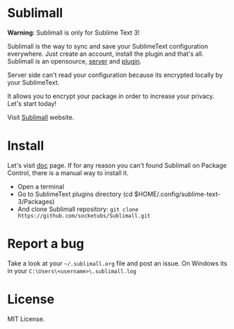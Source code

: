Sublimall
=========

**Warning**: Sublimall is only for Sublime Text 3!

Sublimall is the way to sync and save your SublimeText configuration everywhere. Just create an account, install the plugin and that's all.
Sublimall is an opensource, [server](https://sublimall.org) and [plugin](https://github.com/socketubs/Sublimall).

Server side can't read your configuration because its encrypted locally by your SublimeText.

It allows you to encrypt your package in order to increase your privacy. Let's start today!

Visit [Sublimall](https://sublimall.org/) website.

Install
=======

Let's visit [doc](https://sublimall.org/docs) page.
If for any reason you can't found Sublimall on Package Control, there is a manual way to install it.

* Open a terminal
* Go to SublimeText plugins directory (cd $HOME/.config/sublime-text-3/Packages)
* And clone Sublimall repository: ``git clone https://github.com/socketubs/Sublimall.git``

Report a bug
============

Take a look at your ``~/.sublimall.org`` file and post an issue.
On Windows its in your ``C:\Users\<username>\.sublimall.log``

License
=======

MIT License.
